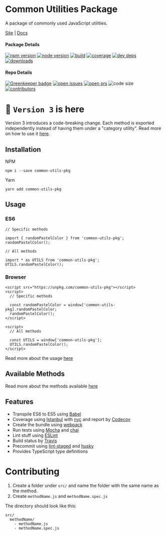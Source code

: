 # Common Utilities Package

A package of commonly used JavaScript utilities.

[Site](https://iamdevlinph.github.io/common-utils-pkg/) | [Docs](https://iamdevlinph.github.io/common-utils-pkg/docs.html)

#### Package Details

[![npm version][npm-img]][npm-url]
[![node version][node-img]][node-url]
[![build][travis-img]][travis-url]
[![coverage][codecov-img]][codecov-url]
[![dev deps][devdeps-img]][devdeps-url]
[![downloads][downloads-img]][downloads-url]

#### Repo Details

[![Greenkeeper badge](https://badges.greenkeeper.io/iamdevlinph/common-utils-pkg.svg?style=flat-square)](https://greenkeeper.io/)
[![open issues][issues-img]][issues-url]
[![open prs][pr-img]][pr-url]
![code size](https://img.shields.io/github/languages/code-size/iamdevlinph/common-utils-pkg.svg?style=flat-square&maxAge=7200)
[![contributors][contributor-img]][contributor-url]

# :tada: `Version 3` is here
Version 3 introduces a code-breaking change. Each method is exported independently instead of having them under a "category utility". Read more on how to use it [here](https://iamdevlinph.github.io/common-utils-pkg/usage.html).

## Installation
NPM
```
npm i --save common-utils-pkg
```
Yarn
```
yarn add common-utils-pkg
```

## Usage

### ES6

```
// Specific methods

import { randomPastelColor } from 'common-utils-pkg';
randomPastelColor();
```

```
// All methods

import * as UTILS from 'common-utils-pkg';
UTILS.randomPastelColor();
```

### Browser

```
<script src="https://unpkg.com/common-utils-pkg"></script>
<script>
  // Specific methods

  const randomPastelColor = window['common-utils-pkg].randomPastelColor;
  randomPastelColor();
</script>
```

```
<script>
  // All methods

  const UTILS = window['common-utils-pkg'];
  UTILS.randomPastelColor();
</script>
```

Read more about the usage [here](https://iamdevlinph.github.io/common-utils-pkg/usage.html)

## Available Methods

Read more about the methods available [here](https://iamdevlinph.github.io/common-utils-pkg/docs.html)

## Features
* Transpile ES6 to ES5 using [Babel](https://github.com/babel/babel)
* Coverage using [Istanbul](https://github.com/gotwarlost/istanbul) with [nyc](https://github.com/istanbuljs/nyc) and report by [Codecov](https://github.com/codecov/codecov-node)
* Create the bundle using [webpack](https://github.com/webpack/webpack)
* Run tests using [Mocha](https://github.com/mochajs/mocha) and [chai](https://github.com/chaijs/chai)
* Lint stuff using [ESLint](https://github.com/eslint/eslint)
* Build status by [Travis](https://github.com/travis-ci/travis-ci)
* Precommit using [lint-staged](https://github.com/okonet/lint-staged) and [husky](https://github.com/typicode/husky)
* Provides TypeScript type definitions
<!-- ![typedef](./docs/img/ts-type-def.png) -->

# Contributing
1. Create a folder under `src/` and name the folder with the same name as the method.
2. Create `methodName.js` and `methodName.spec.js`

The directory should look like this:
```
src/
  methodName/
    - methodName.js
    - methodName.spec.js
```


<!-- Have something to pitch in? Open a [pull request](https://github.com/iamdevlinph/common-utils-pkg/pulls) or an [issue](https://github.com/iamdevlinph/common-utils-pkg/issues/new). -->

<!-- ## Commands
Run by `npm run <script>`
* `build:clean` - Deletes the build folder.
* `build` - Builds `dev` and `prod` ready files.
* `cover:serve` - Serve the coverage report page. Open at `http://localhost:8080/`.
* `cover` - Run coverage tool.
* `docu:serve` - Serve the documentation page. Open at `http://localhost:8080/`.
* `docu` - Generated a `.json` documentation file that will be used by the `docs.html` page.
* `lint:install` - Install precommit related tools. It sometimes doesn't install properly.
* `lint` - Runs the ESLint linter on the `src/` folder.
* `precommit` - The precommit hook which runs `lint-staged` to lint staged files on commit.
* `prepare` - Runs `build` before publishing a new version of the package.
* `test:watch` - Re-run tests on file changes.
* `test` - Run the tests -->

<!-- ## To Do's
- [ ] Immutable arrays and objects
- [ ] Update `takes(func, [...required])` to `takes(func, [...required], [...optional])`
- [ ] Update `takes` to support `typeof` `any`
- [ ] Update `argTypesMatch` to support `typeof` `any` -->

[contributor-img]: https://img.shields.io/github/contributors/iamdevlinph/common-utils-pkg.svg?style=flat-square&maxAge=7200
[contributor-url]: https://github.com/iamdevlinph/common-utils-pkg/graphs/contributors
[deps-img]: https://img.shields.io/david/iamdevlinph/common-utils-pkg.svg?style=flat-square&maxAge=7200
[deps-url]: https://david-dm.org/iamdevlinph/common-utils-pkg
[devdeps-img]: https://img.shields.io/david/dev/iamdevlinph/common-utils-pkg.svg?style=flat-square&maxAge=7200
[devdeps-url]: https://david-dm.org/iamdevlinph/common-utils-pkg?type=dev
[downloads-img]: https://img.shields.io/npm/dm/common-utils-pkg.svg?style=flat-square&maxAge=7200
[downloads-url]: https://npmcharts.com/compare/common-utils-pkg?minimal=true
[issues-img]: https://img.shields.io/github/issues/iamdevlinph/common-utils-pkg.svg?style=flat-square&maxAge=7200
[issues-url]: https://github.com/iamdevlinph/common-utils-pkg/issues
[node-img]: https://img.shields.io/node/v/common-utils-pkg.svg?style=flat-square&maxAge=7200
[node-url]: https://nodejs.org/en/
[npm-img]: https://img.shields.io/npm/v/common-utils-pkg.svg?style=flat-square&maxAge=7200
[npm-url]: https://www.npmjs.com/package/common-utils-pkg
[pr-img]: https://img.shields.io/github/issues-pr/iamdevlinph/common-utils-pkg.svg?style=flat-square&maxAge=7200
[pr-url]: https://github.com/iamdevlinph/common-utils-pkg/pulls
[travis-img]: https://img.shields.io/travis/iamdevlinph/common-utils-pkg/master.svg?style=flat-square&maxAge=7200
[travis-url]: https://travis-ci.org/iamdevlinph/common-utils-pkg
[codecov-img]: https://img.shields.io/codecov/c/github/iamdevlinph/common-utils-pkg.svg?style=flat-square&maxAge=7200
[codecov-url]: https://codecov.io/gh/iamdevlinph/common-utils-pkg
[forks-img]: https://img.shields.io/github/forks/iamdevlinph/common-utils-pkg.svg?style=social&label=Fork&maxAge=7200
[forks-url]: https://github.com/iamdevlinph/common-utils-pkg/network/members
[stars-img]: https://img.shields.io/github/stars/iamdevlinph/common-utils-pkg.svg?style=social&label=Stars&maxAge=7200
[stars-url]: https://github.com/iamdevlinph/common-utils-pkg/stargazers
